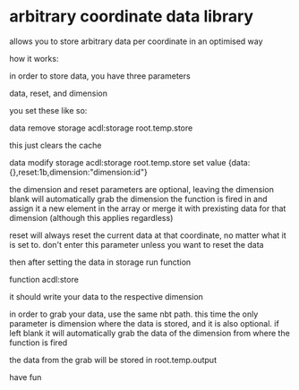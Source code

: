 # arbitrary coordinate data library
 allows you to store arbitrary data per coordinate in an optimised way

how it works:

in order to store data, you have three parameters

data, reset, and dimension

you set these like so:

data remove storage acdl:storage root.temp.store

this just clears the cache

data modify storage acdl:storage root.temp.store set value {data:{},reset:1b,dimension:"dimension:id"}

the dimension and reset parameters are optional, leaving the dimension blank will automatically grab the dimension the function is fired in and assign it a new element in the array or merge it with prexisting data for that dimension (although this applies regardless)

reset will always reset the current data at that coordinate, no matter what it is set to. don't enter this parameter unless you want to reset the data

then after setting the data in storage run function

function acdl:store

it should write your data to the respective dimension

in order to grab your data, use the same nbt path. this time the only parameter is dimension where the data is stored, and it is also optional. if left blank it will automatically grab the data of the dimension from where the function is fired

the data from the grab will be stored in root.temp.output 

have fun
